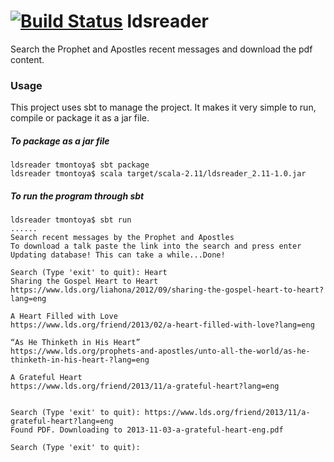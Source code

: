 [![Build Status](https://travis-ci.org/travismontoya/ldsreader.svg?branch=master)](https://travis-ci.org/travismontoya/ldsreader)
ldsreader
=========
Search the Prophet and Apostles recent messages and download the pdf content.

### Usage

This project uses sbt to manage the project. It makes it very simple to run, compile or package it as a jar file.

##### To package as a jar file
```
ldsreader tmontoya$ sbt package
ldsreader tmontoya$ scala target/scala-2.11/ldsreader_2.11-1.0.jar
```

##### To run the program through sbt
```
ldsreader tmontoya$ sbt run
......
Search recent messages by the Prophet and Apostles
To download a talk paste the link into the search and press enter
Updating database! This can take a while...Done!

Search (Type 'exit' to quit): Heart
Sharing the Gospel Heart to Heart
https://www.lds.org/liahona/2012/09/sharing-the-gospel-heart-to-heart?lang=eng

A Heart Filled with Love
https://www.lds.org/friend/2013/02/a-heart-filled-with-love?lang=eng

“As He Thinketh in His Heart”
https://www.lds.org/prophets-and-apostles/unto-all-the-world/as-he-thinketh-in-his-heart-?lang=eng

A Grateful Heart
https://www.lds.org/friend/2013/11/a-grateful-heart?lang=eng


Search (Type 'exit' to quit): https://www.lds.org/friend/2013/11/a-grateful-heart?lang=eng
Found PDF. Downloading to 2013-11-03-a-grateful-heart-eng.pdf

Search (Type 'exit' to quit):
```
